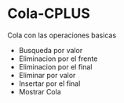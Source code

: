 # Cola-CPLUS
Cola con las operaciones basicas
- Busqueda por valor
- Eliminacion por el frente
- Eliminacion por el final 
- Eliminar por valor
- Insertar por el final
- Mostrar Cola 
